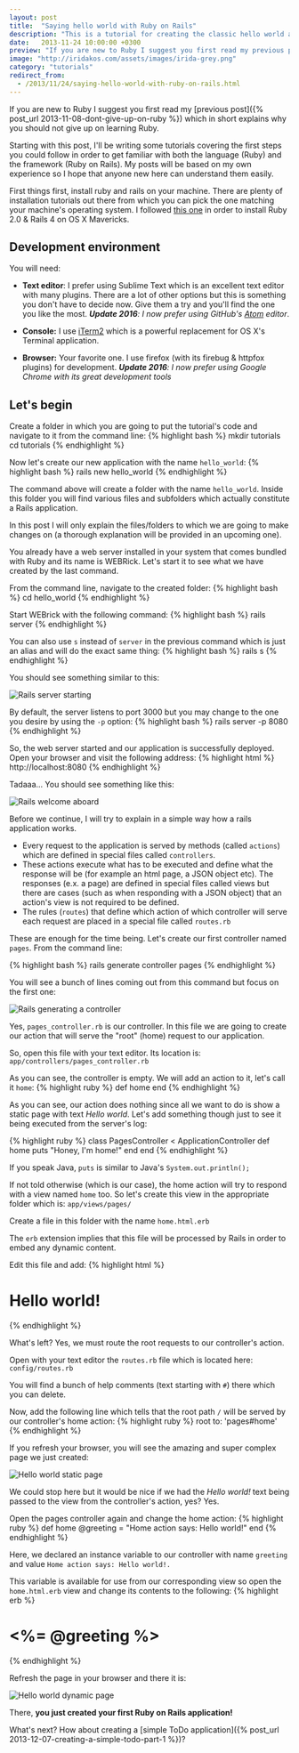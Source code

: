 ```yaml
---
layout: post
title:  "Saying hello world with Ruby on Rails"
description: "This is a tutorial for creating the classic hello world application with Ruby on Rails"
date:   2013-11-24 10:00:00 +0300
preview: "If you are new to Ruby I suggest you first read my previous post which in short explains why you should not give up on learning Ruby..."
image: "http://iridakos.com/assets/images/irida-grey.png"
category: "tutorials"
redirect_from:
  - /2013/11/24/saying-hello-world-with-ruby-on-rails.html
---
```


If you are new to Ruby I suggest you first read my [previous post]({% post_url 2013-11-08-dont-give-up-on-ruby %}) which in short explains why you should not give up on learning Ruby.

Starting with this post, I'll be writing some tutorials covering the first steps you could follow in order to get familiar with both the language (Ruby) and the framework (Ruby on Rails). My posts will be based on my own experience so I hope that anyone new here can understand them easily.

First things first, install ruby and rails on your machine. There are plenty of installation tutorials out there from which you can pick the one matching your machine's operating system. I followed [this one](http://railsapps.github.io/installrubyonrails-mac.html) in order to install Ruby 2.0 & Rails 4 on OS X Mavericks.

## Development environment

You will need:

* **Text editor**: I prefer using Sublime Text which is an excellent text editor with many plugins. There are a lot of other options but this is something you don't have to decide now. Give them a try and you'll find the one you like the most. *__Update 2016__: I now prefer using GitHub's [Atom](https://atom.io/) editor*.

* **Console:** I use [iTerm2](http://www.iterm2.com/) which is a powerful replacement for OS X's Terminal application.

* **Browser:** Your favorite one. I use firefox (with its firebug & httpfox plugins) for development. *__Update 2016__: I now prefer using Google Chrome with its great development tools*


## Let's begin

Create a folder in which you are going to put the tutorial's code and navigate to it from the command line:
{% highlight bash %}
mkdir tutorials
cd tutorials
{% endhighlight %}

Now let's create our new application with the name `hello_world`:
{% highlight bash %}
rails new hello_world
{% endhighlight %}

The command above will create a folder with the name `hello_world`.
Inside this folder you will find various files and subfolders which actually constitute a Rails application.

In this post I will only explain the files/folders to which we are going to make changes on (a thorough explanation will be provided in an upcoming one).

You already have a web server installed in your system that comes bundled with Ruby and its name is WEBRick. Let's start it to see what we have created by the last command.

From the command line, navigate to the created folder:
{% highlight bash %}
cd hello_world
{% endhighlight %}

Start WEBrick with the following command:
{% highlight bash %}
rails server
{% endhighlight %}

You can also use `s` instead of `server` in the previous command which is just an alias and will do the exact same thing:
{% highlight bash %}
rails s
{% endhighlight %}

You should see something similar to this:

![Rails server starting](http://2.bp.blogspot.com/-NwLVOAjtjag/UpEp1H01XKI/AAAAAAAAAcQ/vgwNU0ZVSgI/s1600/webrick.png)

By default, the server listens to port 3000 but you may change to the one you desire by using the `-p` option:
{% highlight bash %}
rails server -p 8080
{% endhighlight %}

So, the web server started and our application is successfully deployed. Open your browser and visit the following address:
{% highlight html %}
http://localhost:8080
{% endhighlight %}

Tadaaa... You should see something like this:

![Rails welcome aboard](http://4.bp.blogspot.com/-jXXwccMm_OI/UpEuGykbR8I/AAAAAAAAAcc/iKkofkL8UmY/s640/first-hit.png)

Before we continue, I will try to explain in a simple way how a rails application works.

- Every request to the application is served by methods (called `actions`) which are defined in special files called `controllers`.
- These actions execute what has to be executed and define what the response will be (for example an html page, a JSON object etc). The responses (e.x. a page) are defined in special files called views but there are cases (such as when responding with a JSON object) that an action's view is not required to be defined.
- The rules (`routes`) that define which action of which controller will serve each request are placed in a special file called `routes.rb`

These are enough for the time being. Let's create our first controller named `pages`.
From the command line:

{% highlight bash %}
rails generate controller pages
{% endhighlight %}

You will see a bunch of lines coming out from this command but focus on the first one:

![Rails generating a controller](http://3.bp.blogspot.com/-ucr0i4t3rfk/UpE4sI-CjpI/AAAAAAAAAcs/BFFYthZjJng/s1600/generate-controller.png)

Yes, `pages_controller.rb` is our controller.
In this file we are going to create our action that will serve the "root" (home) request to our application.

So, open this file with your text editor. Its location is:
`app/controllers/pages_controller.rb`

As you can see, the controller is empty. We will add an action to it, let's call it `home`:
{% highlight ruby %}
def home
end
{% endhighlight %}

As you can see, our action does nothing since all we want to do is show a static page with text *Hello world*. Let's add something though just to see it being executed from the server's log:

{% highlight ruby %}
class PagesController < ApplicationController
  def home
    puts "Honey, I'm home!"
  end
end
{% endhighlight %}

If you speak Java, `puts` is similar to Java's `System.out.println();`

If not told otherwise (which is our case), the home action will try to respond with a view named `home` too.
So let's create this view in the appropriate folder which is:
`app/views/pages/`

Create a file in this folder with the name `home.html.erb`

The `erb` extension implies that this file will be processed by Rails in order to embed any dynamic content.

Edit this file and add:
{% highlight html %}
<h1>Hello world!</h1>
{% endhighlight %}

What's left? Yes, we must route the root requests to our controller's action.

Open with your text editor the `routes.rb` file which is located here:
`config/routes.rb`

You will find a bunch of help comments (text starting with `#`) there which you can delete.

Now, add the following line which tells that the root path `/` will be served by our controller's home action:
{% highlight ruby %}
root to: 'pages#home'
{% endhighlight %}

If you refresh your browser, you will see the amazing and super complex page we just created:

![Hello world static page](http://4.bp.blogspot.com/-fN7Mf2u71nE/UpFE0NERslI/AAAAAAAAAdE/vVDxnUFlrFM/s640/static.png)

We could stop here but it would be nice if we had the *Hello world!* text being passed to the view from the controller's action, yes? Yes.

Open the pages controller again and change the home action:
{% highlight ruby %}
def home
  @greeting = "Home action says: Hello world!"
end
{% endhighlight %}

Here, we declared an instance variable to our controller with name `greeting` and value `Home action says: Hello world!.`

This variable is available for use from our corresponding view so open the `home.html.erb` view and change its contents to the following:
{% highlight erb %}
<h1><%= @greeting %></h1>
{% endhighlight %}

Refresh the page in your browser and there it is:

![Hello world dynamic page](http://1.bp.blogspot.com/-z2SM6eyCAVc/UpFG9SrwaUI/AAAAAAAAAdQ/RHVlNsTm4o0/s640/home-hello.png)

There, **you just created your first Ruby on Rails application!**

What's next? How about creating a [simple ToDo application]({% post_url 2013-12-07-creating-a-simple-todo-part-1 %})?
